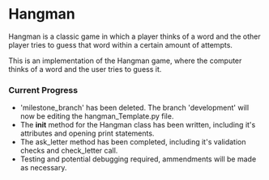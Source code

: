 # Hangman
Hangman is a classic game in which a player thinks of a word and the other player tries to guess that word within a certain amount of attempts.

This is an implementation of the Hangman game, where the computer thinks of a word and the user tries to guess it. 


### Current Progress
- 'milestone_branch' has been deleted. The branch 'development' will now be editing the hangman_Template.py file.
- The __init__ method for the Hangman class has been written, including it's attributes and opening print statements.
- The ask_letter method has been completed, including it's validation checks and check_letter call.
- Testing and potential debugging required, ammendments will be made as necessary.